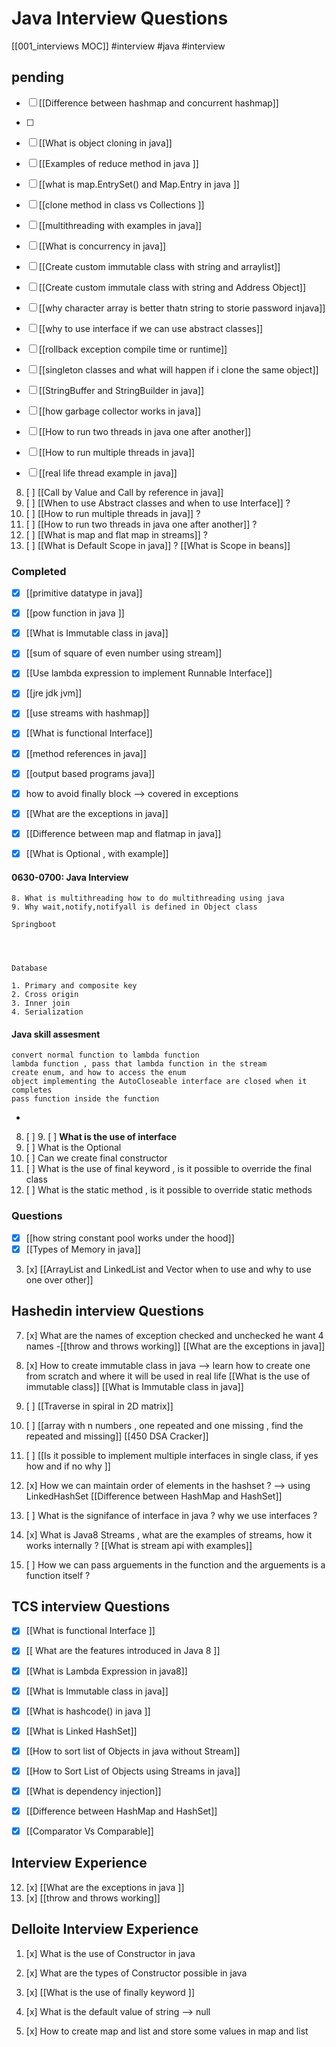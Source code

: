  # Java Interview Questions
 [[001_interviews MOC]]
 #interview 
 #java 
#interview


## pending
- [ ] [[Difference between hashmap and concurrent hashmap]]
- [ ] 


- [ ] [[What is object cloning in java]]
- [ ] [[Examples of reduce method in java ]]
- [ ] [[what is map.EntrySet() and Map.Entry in java ]]
- [ ] [[clone method in class vs Collections ]]
- [ ] [[multithreading with examples in java]]
- [ ] [[What is concurrency in java]]
- [ ] [[Create custom immutable class with string and arraylist]]
- [ ] [[Create custom immutale class with string and Address Object]]
- [ ] [[why character array is better thatn string to storie password injava]]
- [ ] [[why to use interface if we can use abstract classes]]
- [ ] [[rollback exception compile time or runtime]]
- [ ] [[singleton classes and what will happen if i clone the same object]]
- [ ] [[StringBuffer and StringBuilder in java]]
- [ ] [[how garbage collector works in java]]
- [ ] [[How to run two threads in java one after another]]
- [ ] [[How to run multiple threads in java]]
- [ ] [[real life thread example in java]]
8. [ ] [[Call by Value and Call by reference in java]]
9. [ ] [[When to use Abstract classes and when to use Interface]] ?
4. [ ] [[How to run multiple threads in java]] ?
5. [ ] [[How to run two threads in java one after another]] ?
6. [ ] [[What is map and flat map in streams]] ?
7. [ ] [[What is Default Scope in java]] ? [[What is Scope in beans]]


### Completed
- [x] [[primitive datatype in java]]
- [x] [[pow function in java ]]
- [x] [[What is Immutable class in java]]
- [x] [[sum of square of even number using stream]]
- [x] [[Use lambda expression to implement Runnable Interface]]
- [x] [[jre jdk jvm]]
- [x] [[use streams with hashmap]]
- [x] [[What is functional Interface]]
- [x] [[method references in java]]
- [x] [[output based programs java]]
- [x] how to avoid finally block --> covered in exceptions
- [x] [[What are the exceptions in java]]
- [x] [[Difference between map and flatmap in java]]
- [x] [[What is Optional , with example]]


#### 0630-0700: Java Interview 

	8. What is multithreading how to do multithreading using java
	9. Why wait,notify,notifyall is defined in Object class

	Springboot
	
	


	Database
	
	1. Primary and composite key
	2. Cross origin 
	3. Inner join
	4. Serialization

#### Java skill assesment 
	convert normal function to lambda function
	lambda function , pass that lambda function in the stream
	create enum, and how to access the enum
	object implementing the AutoCloseable interface are closed when it completes
	pass function inside the function
- 
8. [ ] 9. [ ] **What is the use of interface**
10. [ ] What is the Optional
11. [ ] Can we create final constructor
4. [ ] What is the use of final keyword , is it possible to override the final class
5. [ ] What is the static method , is it possible to override static methods


### Questions 
- [x] [[how string constant pool works under the hood]]
- [x] [[Types of Memory in java]]
3. [x] [[ArrayList and LinkedList and Vector when to use and why to use one over other]]


## Hashedin interview Questions 
7. [x] What are the names of exception checked and unchecked he want 4 names -[[throw and throws working]] [[What are the exceptions in java]]
8. [x] How to create immutable class in java --> learn how to create one from scratch and where it will be used in real life [[What is the use of immutable class]] [[What is Immutable class in java]] 


12. [ ] [[Traverse in spiral in 2D matrix]]
13. [ ] [[array with n numbers , one repeated and one missing , find the repeated and missing]] [[450 DSA Cracker]]

1. [ ]  [[Is it possible to implement multiple interfaces in single class, if yes how and if no why ]]
2. [x]  How we can maintain order of elements in the hashset ?  --> using LinkedHashSet [[Difference between HashMap and HashSet]]
3. [ ]  What is the signifance of interface in java ? why we use interfaces ?
5. [x]  What is Java8 Streams , what are the examples of streams, how it works internally ? [[What is stream api with examples]]

7. [ ]  How we can pass arguements in the function and the arguements is a function itself ?



## TCS interview Questions
- [x] [[What is functional Interface ]]
- [x] [[ What are the features introduced in Java 8 ]]
- [x] [[What is Lambda Expression in java8]]
- [x] [[What is Immutable class in java]]
- [x] [[What is hashcode() in java ]] 


- [x] [[What is Linked HashSet]]
- [x] [[How to sort list of Objects in java without Stream]]
- [x] [[How to Sort List of Objects using Streams in java]]
- [x] [[What is dependency injection]]

- [x] [[Difference between HashMap and HashSet]]
- [x] [[Comparator Vs Comparable]]









## Interview Experience

12. [x] [[What are the exceptions in java ]]
13. [x] [[throw and throws working]]

## Delloite Interview Experience
1. [x] What is the use of Constructor in java 
2. [x] What are the types of Constructor possible in java

6. [x] [[What is the use of finally keyword ]]
7. [x] What is the default value of string  --> null
8. [x] How to create map and list and store some values in map and list  
















